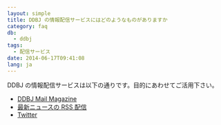 ```yaml
---
layout: simple
title: DDBJ の情報配信サービスにはどのようなものがありますか
category: faq
db:
  - ddbj
tags: 
  - 配信サービス
date: 2014-06-17T09:41:08
lang: ja
--- 
```


DDBJ の情報配信サービスは以下の通りです。目的にあわせてご活用下さい。  

  - [DDBJ Mail Magazine](/subscribe-ddbj.html)
  - [最新ニュースの RSS 配信](/data-feed.html)
  - [Twitter](https://twitter.com/DDBJ_topics)
